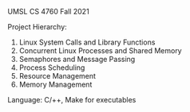UMSL CS 4760 Fall 2021

Project Hierarchy:

1. Linux System Calls and Library Functions
2. Concurrent Linux Processes and Shared Memory
3. Semaphores and Message Passing
4. Process Scheduling
5. Resource Management
6. Memory Management
              
              
Language: C/++, Make for executables
